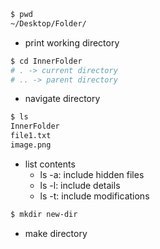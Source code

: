       
 
```sh
$ pwd
~/Desktop/Folder/
```
- print working directory 

```sh
$ cd InnerFolder
# . -> current directory
# .. -> parent directory
```
- navigate directory

```sh
$ ls
InnerFolder
file1.txt
image.png
```
- list contents
    - ls -a: include hidden files
    - ls -l: include details
    - ls -t: include modifications


```sh
$ mkdir new-dir
```
- make directory

